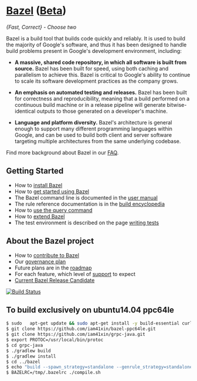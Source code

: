 # [Bazel](http://bazel.build) ([Beta](http://bazel.build/roadmap.html#beta))

*{Fast, Correct} - Choose two*

Bazel is a build tool that builds code quickly and reliably. It is used to build
the majority of Google's software, and thus it has been designed to handle
build problems present in Google's development environment, including:

* **A massive, shared code repository, in which all software is built from
source.** Bazel has been built for speed, using both caching and parallelism
to achieve this. Bazel is critical to Google's ability to continue
to scale its software development practices as the company grows.

* **An emphasis on automated testing and releases.** Bazel has
been built for correctness and reproducibility, meaning that a build performed
on a continuous build machine or in a release pipeline will generate
bitwise-identical outputs to those generated on a developer's machine.

* **Language and platform diversity.** Bazel's architecture is general enough to
support many different programming languages within Google, and can be
used to build both client and server software targeting multiple
architectures from the same underlying codebase.

Find more background about Bazel in our [FAQ](http://bazel.build/faq.html).

## Getting Started

  * How to [install Bazel](http://bazel.build/docs/install.html)
  * How to [get started using Bazel](http://bazel.build/docs/getting-started.html)
  * The Bazel command line is documented in the  [user manual](http://bazel.build/docs/bazel-user-manual.html)
  * The rule reference documentation is in the [build encyclopedia](http://bazel.build/docs/be/overview.html)
  * How to [use the query command](http://bazel.build/docs/query.html)
  * How to [extend Bazel](http://bazel.build/docs/skylark/index.html)
  * The test environment is described on the page [writing tests](http://bazel.build/docs/test-encyclopedia.html)

## About the Bazel project

  * How to [contribute to Bazel](http://bazel.build/contributing.html)
  * Our [governance plan](http://bazel.build/governance.html)
  * Future plans are in the [roadmap](http://bazel.build/roadmap.html)
  * For each feature, which level of [support](http://bazel.build/support.html) to expect
  * [Current Bazel Release Candidate](https://github.com/bazelbuild/bazel/issues?utf8=%E2%9C%93&q=is%3Aopen%20label%3A%22Release%20blocker%22%20label%3A%22type%3A%20process%22)

[![Build Status](http://ci.bazel.io/buildStatus/icon?job=bazel-tests)](http://ci.bazel.io/job/bazel-tests)

## To build exclusively on ubuntu14.04 ppc64le

```bash
$ sudo   apt-get update && sudo apt-get install -y build-essential curl git libfreetype6-dev libpng12-dev libzmq3-dev pkg-config python-dev python-numpy python-pip software-properties-common swig zip zlib1g-dev libcurl3-dev
$ git clone https://github.com/iam41xin/bazel-ppc64le.git
$ git clone https://github.com/iam41xin/grpc-java.git
$ export PROTOC=/usr/local/bin/protoc
$ cd grpc-java
$ ./gradlew build
$ ./gradlew install
$ cd ../bazel
$ echo "build --spawn_strategy=standalone --genrule_strategy=standalone" >>/tmp/.bazelrc
$ BAZELRC=/tmp/.bazelrc ./compile.sh
```
